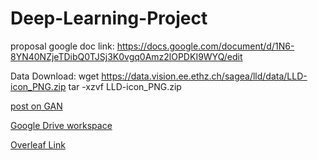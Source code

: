 # Deep-Learning-Project

proposal google doc link: https://docs.google.com/document/d/1N6-8YN40NZjeTDibQ0TJSj3K0vgq0Amz2lOPDKI9WYQ/edit

Data Download:
wget https://data.vision.ee.ethz.ch/sagea/lld/data/LLD-icon_PNG.zip
tar -xzvf LLD-icon_PNG.zip

[post on GAN](https://machinelearningmastery.com/how-to-develop-a-generative-adversarial-network-for-a-cifar-10-small-object-photographs-from-scratch/)

[Google Drive workspace](https://drive.google.com/drive/folders/1pSdohMHN3-EghCG0hzc6uDhXTuKehrc9?usp=sharing)

[Overleaf Link](https://www.overleaf.com/project/6372ec593d3dc86e8d2ebb94)
